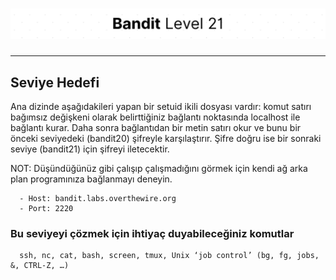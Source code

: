 # ![Bandit Level 21](https://github.com/YunusEmreAlps/Scenarios/blob/master/ctf-bandit/assets/Bandit21.png?raw=true)

---

## Seviye Hedefi

Ana dizinde aşağıdakileri yapan bir setuid ikili dosyası vardır: komut satırı bağımsız değişkeni olarak belirttiğiniz bağlantı noktasında localhost ile bağlantı kurar. Daha sonra bağlantıdan bir metin satırı okur ve bunu bir önceki seviyedeki (bandit20) şifreyle karşılaştırır. Şifre doğru ise bir sonraki seviye (bandit21) için şifreyi iletecektir.

NOT: Düşündüğünüz gibi çalışıp çalışmadığını görmek için kendi ağ arka plan programınıza bağlanmayı deneyin.

``` {.sh}
  - Host: bandit.labs.overthewire.org
  - Port: 2220
```

### Bu seviyeyi çözmek için ihtiyaç duyabileceğiniz komutlar

``` {.sh}
  ssh, nc, cat, bash, screen, tmux, Unix ‘job control’ (bg, fg, jobs, &, CTRL-Z, …)
```
